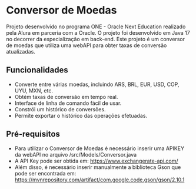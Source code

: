 # Conversor de Moedas 

Projeto desenvolvido no programa ONE - Oracle Next Education realizado pela Alura em parceria com a Oracle. O projeto foi desenvolvido em Java 17 no decorrer da especialização em back-end. Este projeto é um conversor de moedas que utiliza uma webAPI para obter taxas de conversão atualizadas.

## Funcionalidades

* Converte entre várias moedas, incluindo ARS, BRL, EUR, USD, COP, UYU, MXN, etc.
* Obtém taxas de conversão em tempo real.
* Interface de linha de comando fácil de usar.
* Constrói um histórico de conversões.
* Permite exportar o histórico das operações efetuadas.

## Pré-requisitos

* Para utilizar o Conversor de Moedas é necessário inserir uma APIKEY da webAPI no arquivo /src/Models/Conversor.java
* A API Key pode ser obtida em: https://www.exchangerate-api.com/
* Além disso, é necessário inserir manualmente a biblioteca Gson que pode ser encontrada em: https://mvnrepository.com/artifact/com.google.code.gson/gson/2.10.1


